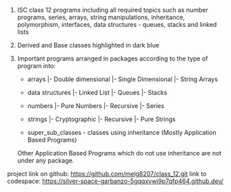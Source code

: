 1. ISC class 12 programs including all required topics such as number programs, series, arrays, string manipulations, inheritance, polymorphism, interfaces, data structures - queues, 
  stacks and linked lists

2. Derived and Base classes highlighted in dark blue

3. Important programs arranged in packages according to the type of program into: 
   - arrays
     |- Double dimensional
     |- Single Dimensional
     |- String Arrays
     
   - data structures
     |- Linked List
     |- Queues
     |- Stacks
     
   - numbers
     |- Pure Numbers
     |- Recursive
     |- Series
     
   - strings
     |- Cryptographic
     |- Recursive
     |- Pure Strings
     
   - super_sub_classes - classes using inheritance (Mostly Application Based Programs)
  
   Other Application Based Programs which do not use inheritance are not under any package.

project link on github: https://github.com/melg8207/class_12.git
link to codespace: https://silver-space-garbanzo-5gqqxvwj9p7qfp464.github.dev/
